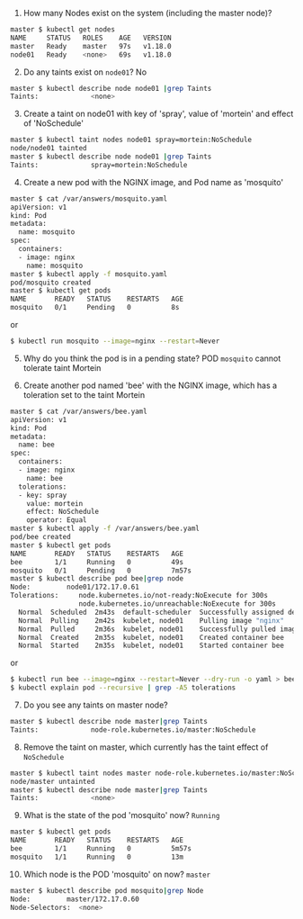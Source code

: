 1. How many Nodes exist on the system (including the master node)?
```bash
master $ kubectl get nodes
NAME     STATUS   ROLES    AGE   VERSION
master   Ready    master   97s   v1.18.0
node01   Ready    <none>   69s   v1.18.0
```
2. Do any taints exist on `node01`? No
```bash
master $ kubectl describe node node01 |grep Taints
Taints:             <none>
```
3. Create a taint on node01 with key of 'spray', value of 'mortein' and effect of 'NoSchedule'
```bash
master $ kubectl taint nodes node01 spray=mortein:NoSchedule
node/node01 tainted
master $ kubectl describe node node01 |grep Taints
Taints:             spray=mortein:NoSchedule
```
4. Create a new pod with the NGINX image, and Pod name as 'mosquito'
```bash
master $ cat /var/answers/mosquito.yaml
apiVersion: v1
kind: Pod
metadata:
  name: mosquito
spec:
  containers:
  - image: nginx
    name: mosquito
master $ kubectl apply -f mosquito.yaml
pod/mosquito created
master $ kubectl get pods
NAME       READY   STATUS    RESTARTS   AGE
mosquito   0/1     Pending   0          8s
```

or
```bash
$ kubectl run mosquito --image=nginx --restart=Never
```
5. Why do you think the pod is in a pending state?
POD `mosquito` cannot tolerate taint Mortein

6. Create another pod named 'bee' with the NGINX image, which has a toleration set to the taint Mortein
```bash
master $ cat /var/answers/bee.yaml
apiVersion: v1
kind: Pod
metadata:
  name: bee
spec:
  containers:
  - image: nginx
    name: bee
  tolerations:
  - key: spray
    value: mortein
    effect: NoSchedule
    operator: Equal
master $ kubectl apply -f /var/answers/bee.yaml
pod/bee created
master $ kubectl get pods
NAME       READY   STATUS    RESTARTS   AGE
bee        1/1     Running   0          49s
mosquito   0/1     Pending   0          7m57s
master $ kubectl describe pod bee|grep node
Node:         node01/172.17.0.61
Tolerations:     node.kubernetes.io/not-ready:NoExecute for 300s
                 node.kubernetes.io/unreachable:NoExecute for 300s
  Normal  Scheduled  2m43s  default-scheduler  Successfully assigned default/bee to node01
  Normal  Pulling    2m42s  kubelet, node01    Pulling image "nginx"
  Normal  Pulled     2m36s  kubelet, node01    Successfully pulled image "nginx"
  Normal  Created    2m35s  kubelet, node01    Created container bee
  Normal  Started    2m35s  kubelet, node01    Started container bee
```
or
```bash
$ kubectl run bee --image=nginx --restart=Never --dry-run -o yaml > bee.yaml
$ kubectl explain pod --recursive | grep -A5 tolerations
```
7. Do you see any taints on master node?
```bash
master $ kubectl describe node master|grep Taints
Taints:             node-role.kubernetes.io/master:NoSchedule
```
8. Remove the taint on master, which currently has the taint effect of `NoSchedule`
```bash
master $ kubectl taint nodes master node-role.kubernetes.io/master:NoSchedule-
node/master untainted
master $ kubectl describe node master|grep Taints
Taints:             <none>
```
9. What is the state of the pod 'mosquito' now? `Running`
```bash
master $ kubectl get pods
NAME       READY   STATUS    RESTARTS   AGE
bee        1/1     Running   0          5m57s
mosquito   1/1     Running   0          13m
```
10. Which node is the POD 'mosquito' on now? `master`
```bash
master $ kubectl describe pod mosquito|grep Node
Node:         master/172.17.0.60
Node-Selectors:  <none>
```
